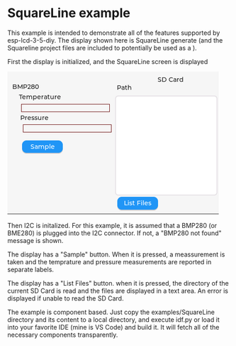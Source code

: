 # SquareLine example

This example is intended to demonstrate all of the features supported by esp-lcd-3-5-diy. The display shown here is SquareLine generate (and the Squareline project files are included to potentially be used as a ). 

First the display is initialized, and the SquareLine screen is displayed

![screenshot](assets/example.png)

Then I2C is initalized. For this example, it is assumed that a BMP280 (or BME280) is plugged into the I2C connector. If not, a "BMP280 not found" message is shown.

The display has a "Sample" button. When it is pressed, a meassurement is taken and the temprature and pressure measurements are reported in separate labels.

The display has a "List Files" button. when it is pressed, the directory of the current SD Card is read and the files are displayed in a text area. An error is displayed if unable to read the SD Card.

The example is component based. Just copy the examples/SquareLine directory and its content to a local directory, and execute idf.py or load it into your favorite IDE (mine is VS Code) and build it. It will fetch all of the necessary components transparently.
